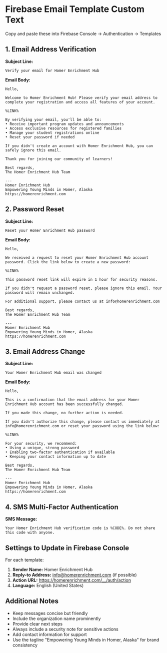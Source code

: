 # Firebase Email Template Custom Text

Copy and paste these into Firebase Console → Authentication → Templates

## 1. Email Address Verification

**Subject Line:**

```
Verify your email for Homer Enrichment Hub
```

**Email Body:**

```
Hello,

Welcome to Homer Enrichment Hub! Please verify your email address to complete your registration and access all features of your account.

%LINK%

By verifying your email, you'll be able to:
• Receive important program updates and announcements
• Access exclusive resources for registered families
• Manage your student registrations online
• Reset your password if needed

If you didn't create an account with Homer Enrichment Hub, you can safely ignore this email.

Thank you for joining our community of learners!

Best regards,
The Homer Enrichment Hub Team

---
Homer Enrichment Hub
Empowering Young Minds in Homer, Alaska
https://homerenrichment.com
```

## 2. Password Reset

**Subject Line:**

```
Reset your Homer Enrichment Hub password
```

**Email Body:**

```
Hello,

We received a request to reset your Homer Enrichment Hub account password. Click the link below to create a new password:

%LINK%

This password reset link will expire in 1 hour for security reasons.

If you didn't request a password reset, please ignore this email. Your password will remain unchanged.

For additional support, please contact us at info@homerenrichment.com

Best regards,
The Homer Enrichment Hub Team

---
Homer Enrichment Hub
Empowering Young Minds in Homer, Alaska
https://homerenrichment.com
```

## 3. Email Address Change

**Subject Line:**

```
Your Homer Enrichment Hub email was changed
```

**Email Body:**

```
Hello,

This is a confirmation that the email address for your Homer Enrichment Hub account has been successfully changed.

If you made this change, no further action is needed.

If you didn't authorize this change, please contact us immediately at info@homerenrichment.com or reset your password using the link below:

%LINK%

For your security, we recommend:
• Using a unique, strong password
• Enabling two-factor authentication if available
• Keeping your contact information up to date

Best regards,
The Homer Enrichment Hub Team

---
Homer Enrichment Hub
Empowering Young Minds in Homer, Alaska
https://homerenrichment.com
```

## 4. SMS Multi-Factor Authentication

**SMS Message:**

```
Your Homer Enrichment Hub verification code is %CODE%. Do not share this code with anyone.
```

## Settings to Update in Firebase Console

For each template:

1. **Sender Name:** Homer Enrichment Hub
2. **Reply-to Address:** info@homerenrichment.com (if possible)
3. **Action URL:** https://homerenrichment.com/__/auth/action
4. **Language:** English (United States)

## Additional Notes

- Keep messages concise but friendly
- Include the organization name prominently
- Provide clear next steps
- Always include a security note for sensitive actions
- Add contact information for support
- Use the tagline "Empowering Young Minds in Homer, Alaska" for brand consistency
